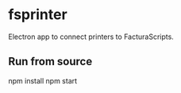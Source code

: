 # fsprinter
Electron app to connect printers to FacturaScripts.

## Run from source
npm install
npm start